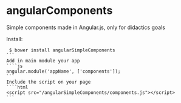 # angularComponents
Simple components made in Angular.js, only for didactics goals

Install:
````
 $ bower install angularSimpleComponents
```  
Add in main module your app
````js  
angular.module('appName', ['components']);
```  
Include the script on your page
````html
<script src="/angularSimpleComponents/components.js"></script>
```	



